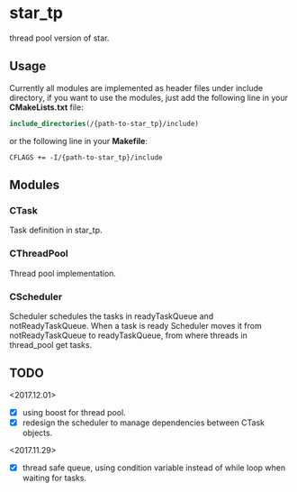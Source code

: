 # star_tp
thread pool version of star.

## Usage
Currently all modules are implemented as header files under include directory, if you want to use the modules, just add the following line in your **CMakeLists.txt** file:

```cmake
include_directories(/{path-to-star_tp}/include)
```
or the following line in your **Makefile**:
```make
CFLAGS += -I/{path-to-star_tp}/include
```

## Modules

### CTask
Task definition in star_tp.

### CThreadPool
Thread pool implementation.

### CScheduler
Scheduler schedules the tasks in readyTaskQueue and notReadyTaskQueue. When a task is ready Scheduler moves it from notReadyTaskQueue to readyTaskQueue, from where threads in thread_pool get tasks.

## TODO

<2017.12.01>
* [x] using boost for thread pool.
* [x] redesign the scheduler to manage dependencies between CTask objects.

<2017.11.29>
* [x] thread safe queue, using condition variable instead of while loop when waiting for tasks.
